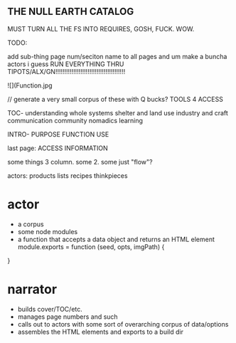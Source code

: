 THE NULL EARTH CATALOG
---------------------------

MUST TURN ALL THE FS INTO REQUIRES, GOSH, FUCK. WOW.

TODO:

add sub-thing page num/seciton name to all pages
and um make a buncha actors i guess
RUN EVERYTHING THRU TIPOTS/ALX/GN!!!!!!!!!!!!!!!!!!!!!!!!!!!!!!!!!!!!!!!






















![](Function.jpg

// generate a very small corpus of these with Q bucks?
TOOLS 4 ACCESS


TOC-
understanding whole systems
shelter and land use
industry and craft
communication
community
nomadics
learning

INTRO-
PURPOSE
FUNCTION
USE

last page: ACCESS INFORMATION



some things 3 column. some 2. some just "flow"?





actors:
products
lists
recipes
thinkpieces



# actor
- a corpus
- some node modules
- a function that accepts a data object and returns an HTML element
module.exports = function (seed, opts, imgPath) {
  
}

# narrator
- builds cover/TOC/etc. 
- manages page numbers and such
- calls out to actors with some sort of overarching corpus of data/options
- assembles the HTML elements and exports to a build dir
